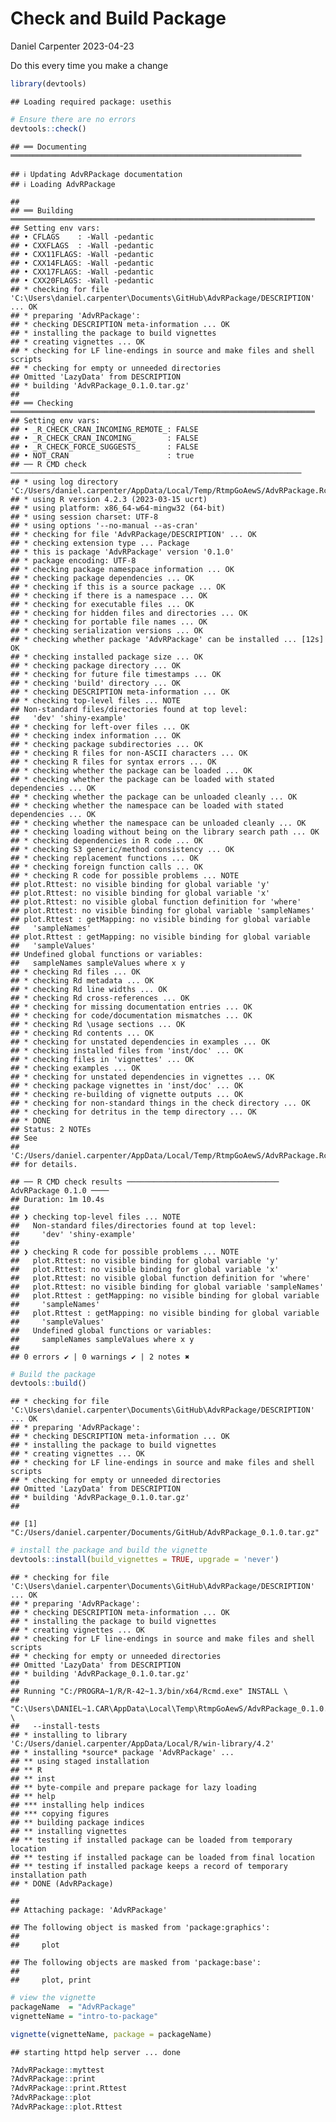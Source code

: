 Check and Build Package
================
Daniel Carpenter
2023-04-23

Do this every time you make a change

``` r
library(devtools)
```

    ## Loading required package: usethis

``` r
# Ensure there are no errors
devtools::check()
```

    ## ══ Documenting ═════════════════════════════════════════════════════════════════

    ## ℹ Updating AdvRPackage documentation
    ## ℹ Loading AdvRPackage

    ## 
    ## ══ Building ════════════════════════════════════════════════════════════════════
    ## Setting env vars:
    ## • CFLAGS    : -Wall -pedantic
    ## • CXXFLAGS  : -Wall -pedantic
    ## • CXX11FLAGS: -Wall -pedantic
    ## • CXX14FLAGS: -Wall -pedantic
    ## • CXX17FLAGS: -Wall -pedantic
    ## • CXX20FLAGS: -Wall -pedantic
    ## * checking for file 'C:\Users\daniel.carpenter\Documents\GitHub\AdvRPackage/DESCRIPTION' ... OK
    ## * preparing 'AdvRPackage':
    ## * checking DESCRIPTION meta-information ... OK
    ## * installing the package to build vignettes
    ## * creating vignettes ... OK
    ## * checking for LF line-endings in source and make files and shell scripts
    ## * checking for empty or unneeded directories
    ## Omitted 'LazyData' from DESCRIPTION
    ## * building 'AdvRPackage_0.1.0.tar.gz'
    ## 
    ## ══ Checking ════════════════════════════════════════════════════════════════════
    ## Setting env vars:
    ## • _R_CHECK_CRAN_INCOMING_REMOTE_: FALSE
    ## • _R_CHECK_CRAN_INCOMING_       : FALSE
    ## • _R_CHECK_FORCE_SUGGESTS_      : FALSE
    ## • NOT_CRAN                      : true
    ## ── R CMD check ─────────────────────────────────────────────────────────────────
    ## * using log directory 'C:/Users/daniel.carpenter/AppData/Local/Temp/RtmpGoAewS/AdvRPackage.Rcheck'
    ## * using R version 4.2.3 (2023-03-15 ucrt)
    ## * using platform: x86_64-w64-mingw32 (64-bit)
    ## * using session charset: UTF-8
    ## * using options '--no-manual --as-cran'
    ## * checking for file 'AdvRPackage/DESCRIPTION' ... OK
    ## * checking extension type ... Package
    ## * this is package 'AdvRPackage' version '0.1.0'
    ## * package encoding: UTF-8
    ## * checking package namespace information ... OK
    ## * checking package dependencies ... OK
    ## * checking if this is a source package ... OK
    ## * checking if there is a namespace ... OK
    ## * checking for executable files ... OK
    ## * checking for hidden files and directories ... OK
    ## * checking for portable file names ... OK
    ## * checking serialization versions ... OK
    ## * checking whether package 'AdvRPackage' can be installed ... [12s] OK
    ## * checking installed package size ... OK
    ## * checking package directory ... OK
    ## * checking for future file timestamps ... OK
    ## * checking 'build' directory ... OK
    ## * checking DESCRIPTION meta-information ... OK
    ## * checking top-level files ... NOTE
    ## Non-standard files/directories found at top level:
    ##   'dev' 'shiny-example'
    ## * checking for left-over files ... OK
    ## * checking index information ... OK
    ## * checking package subdirectories ... OK
    ## * checking R files for non-ASCII characters ... OK
    ## * checking R files for syntax errors ... OK
    ## * checking whether the package can be loaded ... OK
    ## * checking whether the package can be loaded with stated dependencies ... OK
    ## * checking whether the package can be unloaded cleanly ... OK
    ## * checking whether the namespace can be loaded with stated dependencies ... OK
    ## * checking whether the namespace can be unloaded cleanly ... OK
    ## * checking loading without being on the library search path ... OK
    ## * checking dependencies in R code ... OK
    ## * checking S3 generic/method consistency ... OK
    ## * checking replacement functions ... OK
    ## * checking foreign function calls ... OK
    ## * checking R code for possible problems ... NOTE
    ## plot.Rttest: no visible binding for global variable 'y'
    ## plot.Rttest: no visible binding for global variable 'x'
    ## plot.Rttest: no visible global function definition for 'where'
    ## plot.Rttest: no visible binding for global variable 'sampleNames'
    ## plot.Rttest : getMapping: no visible binding for global variable
    ##   'sampleNames'
    ## plot.Rttest : getMapping: no visible binding for global variable
    ##   'sampleValues'
    ## Undefined global functions or variables:
    ##   sampleNames sampleValues where x y
    ## * checking Rd files ... OK
    ## * checking Rd metadata ... OK
    ## * checking Rd line widths ... OK
    ## * checking Rd cross-references ... OK
    ## * checking for missing documentation entries ... OK
    ## * checking for code/documentation mismatches ... OK
    ## * checking Rd \usage sections ... OK
    ## * checking Rd contents ... OK
    ## * checking for unstated dependencies in examples ... OK
    ## * checking installed files from 'inst/doc' ... OK
    ## * checking files in 'vignettes' ... OK
    ## * checking examples ... OK
    ## * checking for unstated dependencies in vignettes ... OK
    ## * checking package vignettes in 'inst/doc' ... OK
    ## * checking re-building of vignette outputs ... OK
    ## * checking for non-standard things in the check directory ... OK
    ## * checking for detritus in the temp directory ... OK
    ## * DONE
    ## Status: 2 NOTEs
    ## See
    ##   'C:/Users/daniel.carpenter/AppData/Local/Temp/RtmpGoAewS/AdvRPackage.Rcheck/00check.log'
    ## for details.

    ## ── R CMD check results ────────────────────────────────── AdvRPackage 0.1.0 ────
    ## Duration: 1m 10.4s
    ## 
    ## ❯ checking top-level files ... NOTE
    ##   Non-standard files/directories found at top level:
    ##     'dev' 'shiny-example'
    ## 
    ## ❯ checking R code for possible problems ... NOTE
    ##   plot.Rttest: no visible binding for global variable 'y'
    ##   plot.Rttest: no visible binding for global variable 'x'
    ##   plot.Rttest: no visible global function definition for 'where'
    ##   plot.Rttest: no visible binding for global variable 'sampleNames'
    ##   plot.Rttest : getMapping: no visible binding for global variable
    ##     'sampleNames'
    ##   plot.Rttest : getMapping: no visible binding for global variable
    ##     'sampleValues'
    ##   Undefined global functions or variables:
    ##     sampleNames sampleValues where x y
    ## 
    ## 0 errors ✔ | 0 warnings ✔ | 2 notes ✖

``` r
# Build the package
devtools::build()
```

    ## * checking for file 'C:\Users\daniel.carpenter\Documents\GitHub\AdvRPackage/DESCRIPTION' ... OK
    ## * preparing 'AdvRPackage':
    ## * checking DESCRIPTION meta-information ... OK
    ## * installing the package to build vignettes
    ## * creating vignettes ... OK
    ## * checking for LF line-endings in source and make files and shell scripts
    ## * checking for empty or unneeded directories
    ## Omitted 'LazyData' from DESCRIPTION
    ## * building 'AdvRPackage_0.1.0.tar.gz'
    ## 

    ## [1] "C:/Users/daniel.carpenter/Documents/GitHub/AdvRPackage_0.1.0.tar.gz"

``` r
# install the package and build the vignette
devtools::install(build_vignettes = TRUE, upgrade = 'never')
```

    ## * checking for file 'C:\Users\daniel.carpenter\Documents\GitHub\AdvRPackage/DESCRIPTION' ... OK
    ## * preparing 'AdvRPackage':
    ## * checking DESCRIPTION meta-information ... OK
    ## * installing the package to build vignettes
    ## * creating vignettes ... OK
    ## * checking for LF line-endings in source and make files and shell scripts
    ## * checking for empty or unneeded directories
    ## Omitted 'LazyData' from DESCRIPTION
    ## * building 'AdvRPackage_0.1.0.tar.gz'
    ## 
    ## Running "C:/PROGRA~1/R/R-42~1.3/bin/x64/Rcmd.exe" INSTALL \
    ##   "C:\Users\DANIEL~1.CAR\AppData\Local\Temp\RtmpGoAewS/AdvRPackage_0.1.0.tar.gz" \
    ##   --install-tests 
    ## * installing to library 'C:/Users/daniel.carpenter/AppData/Local/R/win-library/4.2'
    ## * installing *source* package 'AdvRPackage' ...
    ## ** using staged installation
    ## ** R
    ## ** inst
    ## ** byte-compile and prepare package for lazy loading
    ## ** help
    ## *** installing help indices
    ## *** copying figures
    ## ** building package indices
    ## ** installing vignettes
    ## ** testing if installed package can be loaded from temporary location
    ## ** testing if installed package can be loaded from final location
    ## ** testing if installed package keeps a record of temporary installation path
    ## * DONE (AdvRPackage)

    ## 
    ## Attaching package: 'AdvRPackage'

    ## The following object is masked from 'package:graphics':
    ## 
    ##     plot

    ## The following objects are masked from 'package:base':
    ## 
    ##     plot, print

``` r
# view the vignette
packageName  = "AdvRPackage"
vignetteName = "intro-to-package"

vignette(vignetteName, package = packageName)
```

    ## starting httpd help server ... done

``` r
?AdvRPackage::myttest
?AdvRPackage::print
?AdvRPackage::print.Rttest
?AdvRPackage::plot
?AdvRPackage::plot.Rttest
```
